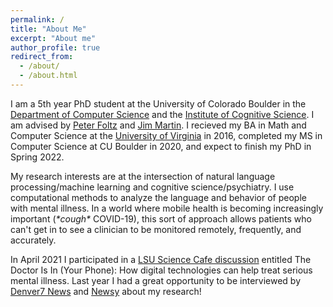 ```yaml
---
permalink: /
title: "About Me"
excerpt: "About me"
author_profile: true
redirect_from: 
  - /about/
  - /about.html
---
```


I am a 5th year PhD student at the University of Colorado Boulder in the [Department of Computer Science](https://www.colorado.edu/cs/) and the [Institute of Cognitive Science](https://www.colorado.edu/ics/). I am advised by [Peter Foltz](http://peterfoltz.me/) and [Jim Martin](https://home.cs.colorado.edu/~martin/). I recieved my BA in Math and Computer Science at the [University of Virginia](https://www.virginia.edu/) in 2016, completed my MS in Computer Science at CU Boulder in 2020, and expect to finish my PhD in Spring 2022.

My research interests are at the intersection of natural language processing/machine learning and cognitive science/psychiatry. I use computational methods to analyze the language and behavior of people with mental illness. In a world where mobile health is becoming increasingly important (*\*cough\** COVID-19), this sort of approach allows patients who can't get in to see a clinician to be monitored remotely, frequently, and accurately. 

In April 2021 I participated in a [LSU Science Cafe discussion](https://www.youtube.com/watch?v=hxdOTjm9Xjk&ab_channel=LSUResearch) entitled The Doctor Is In (Your Phone): How digital technologies can help treat serious mental illness. Last year I had a great opportunity to be interviewed by [Denver7 News](https://www.thedenverchannel.com/news/local-news/cu-boulder-artificial-intelligence-app-could-change-the-way-mental-illness-is-diagnosed) and [Newsy](https://www.newsy.com/stories/how-an-ai-phone-app-could-help-patients-with-schizophrenia/) about my research!